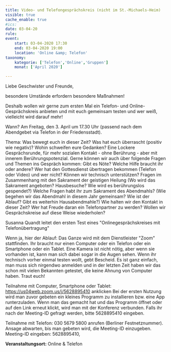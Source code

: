 ```yaml
---
title: Video- und Telefongesprächskreis (nicht im St.-Michaels-Heim)
visible: true
cache_enable: true
#ics: 
date: 03-04-20
rule: 
event:
	start: 03-04-2020 17:30
	end: 03-04-2020 19:00
	location: 'Online &amp; Telefon'
taxonomy:
	kategorie: ['Telefon','Online','Gruppen']
	monat: ['April 2020']

---
```

Liebe Geschwister und Freunde,

besondere Umstände erfordern besondere Maßnahmen!

Deshalb wollen wir gerne zum ersten Mal ein Telefon- und Online-Gesprächskreis anbieten und mit euch gemeinsam testen und wer weiß, vielleicht wird darauf mehr!

Wann? Am Freitag, den 3. April um 17.30 Uhr (passend nach dem Abendgebet via Telefon in der Friedensstadt).

Thema: Was bewegt euch in dieser Zeit? Was hat euch überrascht (positiv wie negativ)? Wohin schweifen eure Gedanken? Eine Lockere Gesprächsrunde, für mehr sozialen Kontakt - ohne Berührung - aber mit innerem Berührungspotenzial. Gerne können wir auch über folgende Fragen und Themen ins Gespräch kommen:
Gibt es Nöte? Welche Hilfe braucht ihr oder andere?
Wer hat den Gottesdienst übertragen bekommen (Telefon oder Video) und wer nicht? Können wir technisch unterstützen?
Fragen im Zusammenhang mit den Sakrament der geistigen Heilung (Wo wird das Sakrament angeboten? Hausbesuche? Wie wird es berührungslos gespendet?)
Welche Fragen habt ihr zum Sakrament des Abendmahls? (Wie begehen wir das Abendmahl in diesem Jahr gemeinsam? Wie ist der Ablauf? Gibt es weiterhin Hausabendmahle?)
Wie halten wir den Kontakt in dieser Zeit? Wer hat Freude daran ein Telefonpartner zu werden? Wollen wir Gesprächskreise auf diese Weise wiederholen?

Susanna Quandt leitet den ersten Test eines "Onlinegesprächskreises mit Telefonübertragung"

Wenn ja, hier der Ablauf: 
Das Ganze wird mit dem Dienstleister "Zoom" stattfinden. Ihr braucht nur einen Computer oder ein Telefon oder ein Smartphone oder ein Tablet. Eine Kamera ist nicht nötig, aber wenn sie vorhanden ist, kann man sich dabei sogar in die Augen sehen. Wenn ihr technisch vorher einmal testen wollt, gebt Bescheid. Es ist ganz einfach, man muss sich nirgendwo anmelden und in der letzten Zeit haben wir das schon mit vielen Bekannten getestet, die keine Ahnung von Computer haben. Traut euch!

Teilnahme mit Computer, Smartphone oder Tablet:
https://us04web.zoom.us/j/5628895410 anklicken
Bei der ersten Nutzung wird man zuvor gebeten ein kleines Programm zu installieren bzw. eine App runterzuladen. Wenn man das gemacht hat und das Programm öffnet oder auf den Link erneut klickt, wird man mit der Konferenz verbunden. Falls ihr nach der Meeting-ID gefragt werden, bitte 5628895410 eingeben.

Teilnahme mit Telefon:
030 5679 5800 anrufen (Berliner Festnetznummer). Ansage abwarten, bis man gebeten wird, die Meeting-ID einzugeben.
Meeting-ID eingeben: 5628895410, 


**Veranstaltungsort:** Online &amp; Telefon


